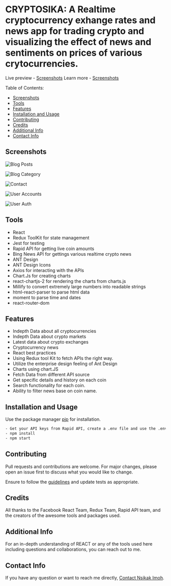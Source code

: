 # CRYPTOSIKA: A Realtime cryptocurrency exhange rates and news app for trading crypto and visualizing the effect of news and sentiments on prices of various crytocurrencies. 

Live preview - [Screenshots](#screenshots)
Learn more - [Screenshots](https://nsikakimoh.com)

Table of Contents:
- [Screenshots](#screenshots)
- [Tools](#tools)
- [Features](#features)
- [Installation and Usage](#installation)
- [Contributing](#contributing)
- [Credits](#credits)
- [Additional Info](#additional-info)
- [Contact Info](#contact-info)

## Screenshots

![Blog Posts](https://github.com/drmacsika/am-backend/blob/master/templates/Screenshot%202021-10-23%20at%2020.48.16.png)

![Blog Category](https://github.com/drmacsika/am-backend/blob/master/templates/Screenshot%202021-10-23%20at%2020.48.28.png)

![Contact](https://github.com/drmacsika/am-backend/blob/master/templates/Screenshot%202021-10-23%20at%2020.48.39.png)

![User Accounts](https://github.com/drmacsika/am-backend/blob/master/templates/Screenshot%202021-10-23%20at%2020.48.48.png)

![User Auth](https://github.com/drmacsika/am-backend/blob/master/templates/Screenshot%202021-10-23%20at%2020.48.57.png)

## Tools

- React
- Redux ToolKit for state management
- Jest for testing
- Rapid API for getting live coin amounts
- Bing News API for gettings various realtime crypto news
- ANT Design
- ANT Design Icons
- Axios for interacting with the APIs
- Chart.Js for creating charts
- react-chartjs-2 for rendering the charts from charts.js
- Millify to convert extremely large numbers into readable strings
- html-react-parser  to parse html data
- moment to parse time and dates
- react-router-dom

## Features

- Indepth Data about all cryptocurrencies
- Indepth Data about crypto markets
- Latest data about crypto exchanges
- Cryptocurrency news
- React best practices
- Using Redux tool Kit to fetch APIs the right way.
- Utilize the enterprise design feeling of Ant Design
- Charts using chart.JS
- Fetch Data from different API source
- Get specific details and history on each coin
- Search functionality for each coin.
- Ability to filter news base on coin name.

## Installation and Usage

Use the package manager [pip](https://pip.pypa.io/en/stable/) for installation.

```bash
- Get your API keys from Rapid API, create a .env file and use the .env.example file as a guide to set your environment variables.
- npm install
- npm start
```

## Contributing

Pull requests and contributions are welcome. For major changes, please open an issue first to discuss what you would like to change.

Ensure to follow the [guidelines](https://github.com/drmacsika/cryptosika/blob/master/CONTRIBUTING.md) and update tests as appropriate.

## Credits

All thanks to the Facebook React Team, Redux Team, Rapid API team, and the creators of the awesome tools and packages used.

## Additional Info

For an in-depth understanding of REACT or any of the tools used here including questions and collaborations, you can reach out to me.

## Contact Info

If you have any question or want to reach me directly, 
[Contact Nsikak Imoh](https://nsikakimoh.com).
